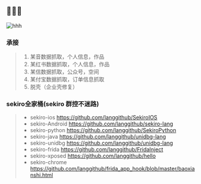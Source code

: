 ## 👋👋👋

<!--
**langgithub/langgithub** is a ✨ _special_ ✨ repository because its `README.md` (this file) appears on your GitHub profile.

Here are some ideas to get you started:

- 🔭 I’m currently working on ...
- 🌱 I’m currently learning ...
- 👯 I’m looking to collaborate on ...
- 🤔 I’m looking for help with ...
- 💬 Ask me about ...
- 📫 How to reach me: ...
- 😄 Pronouns: ...
- ⚡ Fun fact: ...
-->

![hhh](https://github.com/goswami-rahul/alien-invasion-game/blob/master/assets/demo.gif)

### 承接
> 1. 某音数据抓取，个人信息，作品
> 2. 某红书数据抓取，个人信息，作品
> 3. 某信数据抓取，公众号，空间
> 4. 某付宝数据抓取，订单信息抓取
> 5. 脱壳（企业壳修复）

### sekiro全家桶(sekiro 群控不迷路)
> * sekiro-ios https://github.com/langgithub/SekiroIOS
> * sekiro-Android https://github.com/langgithub/sekiro-lang
> * sekiro-python https://github.com/langgithub/SekiroPython
> * sekiro-java https://github.com/langgithub/unidbg-lang
> * sekiro-unidbg https://github.com/langgithub/unidbg-lang
> * sekiro-frida https://github.com/langgithub/FridaInject
> * sekiro-xposed https://github.com/langgithub/hello
> * sekiro-chrome https://github.com/langgithub/frida_app_hook/blob/master/baoxianshi.html
